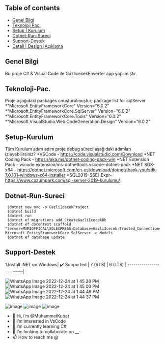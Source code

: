 
## Table of contents
* [ Genel Bilgi ](#Genel-Bilgi )
* [Teknoloji Pac.](#Teknoloji-Pac.)
* [Setup | Kurulum](#Setup-Kurulum)
* [Dotnet-Run-Sureci](#Dotnet-Run-Sureci)
* [Support-Destek](#Support-Destek)
* [Detail | Design |Açıklama ](#Detail-Design-Açıklama )

## Genel Bilgi 
Bu proje C# & Visual Code ile GazlicecekEnverter app yapılmıştır.
	
## Teknoloji-Pac.
Proje aşağıdaki packages onuşturulmuştur;
package list for sqlServer
    *"Microsoft.EntityFrameworkCore" Version="6.0.2"
   *"Microsoft.EntityFrameworkCore.SqlServer" Version="6.0.2" 
   *"Microsoft.EntityFrameworkCore.Tools" Version="6.0.2"
   *"Microsoft.VisualStudio.Web.CodeGeneration.Design" Version="6.0.2"


## Setup-Kurulum
Tüm Kurulum adım adım proje debug süreci aşağıdaki adımları izleyebilirsiniz?
*VSCode - https://code.visualstudio.com/Download
*NET Coding Pack - https://aka.ms/dotnet-coding-pack-win
*NET Extension Pack - vscode:extension/ms-dotnettools.vscode-dotnet-pack
*NET SDK-x64 - https://dotnet.microsoft.com/en-us/download/dotnet/thank-you/sdk-7.0.101-windows-x64-installer
*SQL2019-SSEI-Expr-https://www.cozumpark.com/sql-server-2019-kurulumu/
	


## Dotnet-Run-Sureci
```
 $dotnet new mvc -o GazliIcecekProject
 $dotnet build 
 $dotnet run 
 $dotnet ef migrations add CreateGazliIcecekDb
 $dotnet ef dbcontext scaffold "Server=MAMIOFFICAL\SQLEXPRESS;Database=GazliIcecek;Trusted_Connection=True;Encrypt=False;" Microsoft.EntityFrameworkCore.SqlServer -o Models
 $dotnet ef database update
```
	
## Support-Destek 
1.Install .NET on Windows|
	✔️ Supported	 |
          7 (STS)	 |
          6 (LTS)	 |
-------------------------|


![WhatsApp Image 2022-12-24 at 1 45 28 PM](https://user-images.githubusercontent.com/38388188/210081736-af9125cb-b19d-4acf-8a65-1e5bf38258a9.jpeg)
![WhatsApp Image 2022-12-24 at 1 45 00 PM](https://user-images.githubusercontent.com/38388188/210081738-f40a6569-d2ab-4af0-ab68-d59026267f77.jpeg)
![WhatsApp Image 2022-12-24 at 1 44 49 PM](https://user-images.githubusercontent.com/38388188/210081740-cbf464ca-7fdd-4f4f-817a-2695c17cea32.jpeg)
![WhatsApp Image 2022-12-24 at 1 44 37 PM](https://user-images.githubusercontent.com/38388188/210081743-aa31e57e-1ce7-412d-afe8-80c38ce9ea2b.jpeg)

![image](https://user-images.githubusercontent.com/38388188/210082048-5f4a18c8-f17d-4494-ac9f-58da66dc6ef5.png)
![image](https://user-images.githubusercontent.com/38388188/210082119-655c8be8-14ec-4991-abb7-d5a9c0091a79.png)
![image](https://user-images.githubusercontent.com/38388188/210082348-6dfbaa27-fd23-4d46-a8bc-45d290fa3ebb.png)
- 👋 Hi, I’m @MuhammetKubat
- 👀 I’m interested in VsCode 
- 🌱 I’m currently learning C#
- 💞️ I’m looking to collaborate on __-
- 📫 How to reach me @


